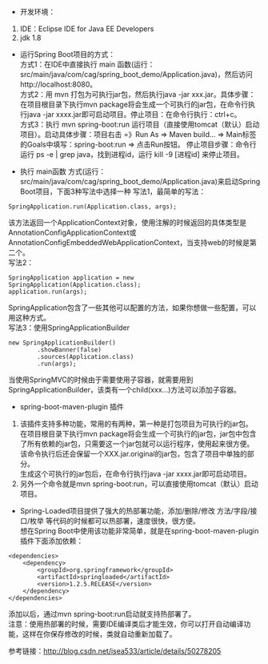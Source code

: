 * 开发环境：
1. IDE：Eclipse IDE for Java EE Developers
2. jdk 1.8  

* 运行Spring Boot项目的方式：  
方式1：在IDE中直接执行 main 函数(运行：src/main/java/com/cag/spring_boot_demo/Application.java)，然后访问http://localhost:8080。  
方式2：用 mvn 打包为可执行jar包，然后执行java -jar xxx.jar。具体步骤：在项目根目录下执行mvn package将会生成一个可执行的jar包，在命令行执行java -jar xxxx.jar即可启动项目。停止项目：在命令行执行：ctrl+c。    
方式3：执行 mvn spring-boot:run 运行项目（直接使用tomcat（默认）启动项目）。启动具体步骤：项目右击 =》Run As => Maven build... => Main标签的Goals中填写：spring-boot:run => 点击Run按钮。 停止项目步骤：命令行运行 ps -e | grep java，找到进程id，运行 kill -9 [进程id] 来停止项目。  

* 执行 main函数 方式(运行：src/main/java/com/cag/spring_boot_demo/Application.java)来启动Spring Boot项目，下面3种写法中选择一种 
写法1，最简单的写法：  
```  
SpringApplication.run(Application.class, args);  
```  
该方法返回一个ApplicationContext对象，使用注解的时候返回的具体类型是AnnotationConfigApplicationContext或AnnotationConfigEmbeddedWebApplicationContext，当支持web的时候是第二个。  
写法2：  
```  
SpringApplication application = new SpringApplication(Application.class);  
application.run(args);  
```  
SpringApplication包含了一些其他可以配置的方法，如果你想做一些配置，可以用这种方式。  
写法3：使用SpringApplicationBuilder  
```  
new SpringApplicationBuilder()
        .showBanner(false)
        .sources(Application.class)
        .run(args);  
```  
当使用SpringMVC的时候由于需要使用子容器，就需要用到SpringApplicationBuilder，该类有一个child(xxx...)方法可以添加子容器。  


* spring-boot-maven-plugin 插件
1. 该插件支持多种功能，常用的有两种，第一种是打包项目为可执行的jar包。    
在项目根目录下执行mvn package将会生成一个可执行的jar包，jar包中包含了所有依赖的jar包，只需要这一个jar包就可以运行程序，使用起来很方便。该命令执行后还会保留一个XXX.jar.original的jar包，包含了项目中单独的部分。    
生成这个可执行的jar包后，在命令行执行java -jar xxxx.jar即可启动项目。    
2. 另外一个命令就是mvn spring-boot:run，可以直接使用tomcat（默认）启动项目。    


* Spring-Loaded项目提供了强大的热部署功能，添加/删除/修改 方法/字段/接口/枚举 等代码的时候都可以热部署，速度很快，很方便。  
想在Spring Boot中使用该功能非常简单，就是在spring-boot-maven-plugin插件下面添加依赖：  
```
<dependencies>
    <dependency>
        <groupId>org.springframework</groupId>
        <artifactId>springloaded</artifactId>
        <version>1.2.5.RELEASE</version>
    </dependency>
</dependencies>
```
添加以后，通过mvn spring-boot:run启动就支持热部署了。  
注意：使用热部署的时候，需要IDE编译类后才能生效，你可以打开自动编译功能，这样在你保存修改的时候，类就自动重新加载了。    


参考链接：http://blog.csdn.net/isea533/article/details/50278205